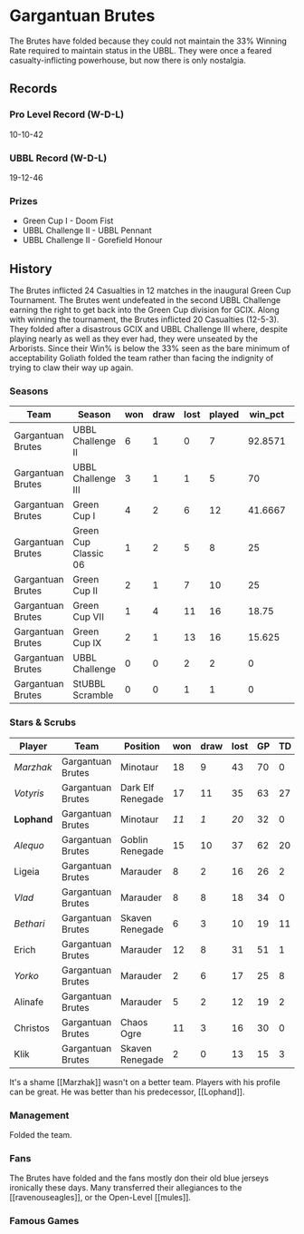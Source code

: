 # Gargantuan Brutes

The Brutes have folded because they could not maintain the 33% Winning Rate required to maintain status in the UBBL. They were once a feared casualty-inflicting powerhouse, but now there is only nostalgia.

## Records

### Pro Level Record (W-D-L)

10-10-42

### UBBL Record (W-D-L)

19-12-46

### Prizes

* Green Cup I - Doom Fist
* UBBL Challenge II - UBBL Pennant
* UBBL Challenge II - Gorefield Honour

## History

The Brutes inflicted 24 Casualties in 12 matches in the inaugural Green Cup Tournament. The Brutes went undefeated in the second UBBL Challenge earning the right to get back into the Green Cup division for GCIX. Along with winning the tournament, the Brutes inflicted 20 Casualties (12-5-3). They folded after a disastrous GCIX and UBBL Challenge III where, despite playing nearly as well as they ever had, they were unseated by the Arborists. Since their Win% is below the 33% seen as the bare minimum of acceptability Goliath folded the team rather than facing the indignity of trying to claw their way up again.

### Seasons

| Team              | Season               | won  | draw | lost | played | win_pct | gf   | ga   | cas  | tcdiff | ff   |
|-------------------|----------------------|------|------|------|--------|---------|------|------|------|--------|------|
| Gargantuan Brutes | UBBL Challenge II    |    6 |    1 |    0 |      7 | 92.8571 |   22 |   14 |   20 |     13 |    3 |
| Gargantuan Brutes | UBBL Challenge III   |    3 |    1 |    1 |      5 |      70 |   14 |   10 |   12 |      3 |    3 |
| Gargantuan Brutes | Green Cup I          |    4 |    2 |    6 |     12 | 41.6667 |   20 |   29 |   24 |     13 |    1 |
| Gargantuan Brutes | Green Cup Classic 06 |    1 |    2 |    5 |      8 |      25 |   11 |   18 |   11 |     -4 |    2 |
| Gargantuan Brutes | Green Cup II         |    2 |    1 |    7 |     10 |      25 |   12 |   29 |   29 |     14 |    1 |
| Gargantuan Brutes | Green Cup VII        |    1 |    4 |   11 |     16 |   18.75 |   20 |   52 |   31 |     -6 |   -1 |
| Gargantuan Brutes | Green Cup IX         |    2 |    1 |   13 |     16 |  15.625 |   25 |   49 |   33 |     16 |   -5 |
| Gargantuan Brutes | UBBL Challenge       |    0 |    0 |    2 |      2 |       0 |    2 |    7 |    1 |     -4 |    0 |
| Gargantuan Brutes | StUBBL Scramble      |    0 |    0 |    1 |      1 |       0 |    2 |    5 |    5 |      4 |   -1 |


### Stars & Scrubs

| Player   | Team              | Position          | won  | draw | lost | GP   | TD   | Comp | Ints | BH   | SI   | Ki   | MVP  | SPP  |
|----------|-------------------|-------------------|------|------|------|------|------|------|------|------|------|------|------|------|
| *Marzhak* | Gargantuan Brutes | Minotaur          |   18 |    9 |   43 |   70 |    0 |    0 |    1 |   35 |   18 |    2 |    6 |  142 |
| *Votyris* | Gargantuan Brutes | Dark Elf Renegade |   17 |   11 |   35 |   63 |   27 |   16 |    3 |    2 |    0 |    1 |    4 |  129 |
| **Lophand** | Gargantuan Brutes | Minotaur          |   *11* |    *1* |   *20* |   32 |    0 |    0 |    0 |   28 |   18 |    5 |    4 |  122 |
| *Alequo*  | Gargantuan Brutes | Goblin Renegade   |   15 |   10 |   37 |   62 |   20 |    0 |    2 |    0 |    0 |    0 |    4 |   84 |
| Ligeia   | Gargantuan Brutes | Marauder          |    8 |    2 |   16 |   26 |    2 |   33 |    2 |    3 |    1 |    0 |    3 |   66 |
| *Vlad*    | Gargantuan Brutes | Marauder          |    8 |    8 |   18 |   34 |    0 |   41 |    0 |    0 |    0 |    0 |    3 |   56 |
| *Bethari* | Gargantuan Brutes | Skaven Renegade   |    6 |    3 |   10 |   19 |   11 |    5 |    1 |    1 |    0 |    0 |    2 |   52 |
| Erich    | Gargantuan Brutes | Marauder          |   12 |    8 |   31 |   51 |    1 |    8 |    3 |    3 |    2 |    0 |    4 |   47 |
| *Yorko*   | Gargantuan Brutes | Marauder          |    2 |    6 |   17 |   25 |    8 |    1 |    1 |    1 |    0 |    0 |    2 |   39 |
| Alinafe  | Gargantuan Brutes | Marauder          |    5 |    2 |   12 |   19 |    2 |    1 |    4 |    1 |    1 |    0 |    3 |   34 |
| Christos | Gargantuan Brutes | Chaos Ogre        |   11 |    3 |   16 |   30 |    0 |    0 |    0 |    4 |    3 |    0 |    3 |   29 |
| Klik     | Gargantuan Brutes | Skaven Renegade   |    2 |    0 |   13 |   15 |    3 |   14 |    0 |    0 |    0 |    0 |    1 |   28 |

It's a shame [[Marzhak]] wasn't on a better team. Players with his profile can be great. He was better than his predecessor, [[Lophand]].

### Management

Folded the team.

### Fans

The Brutes have folded and the fans mostly don their old blue jerseys ironically these days. Many transferred their allegiances to the [[ravenouseagles]], or the Open-Level [[mules]].

### Famous Games
